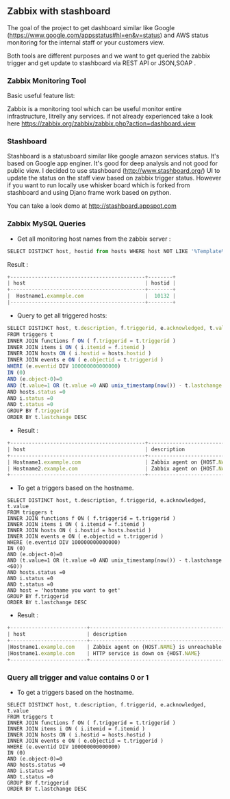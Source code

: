 
## Zabbix  with stashboard

      
  The goal of the project to get dashboard similar like Google (https://www.google.com/appsstatus#hl=en&v=status) and AWS status monitoring for the internal staff or your customers view.
  
  Both tools are different purposes and we want to get queried the zabbix trigger and get update to stashboard via REST API or JSON,SOAP . 


###  Zabbix Monitoring Tool

Basic useful feature list:


Zabbix is a monitoring tool which can be useful monitor entire infrastructure, litrelly any services. if not already experienced take a look here https://zabbix.org/zabbix/zabbix.php?action=dashboard.view


### Stashboard 

Stashboard is a statusboard similar like google amazon services status. It's based on Google app enginer. It's good for deep analysis and not good for public view. I decided to use stashboard (http://www.stashboard.org/) UI to update the status on the staff view based on zabbix trigger status. However if you want to run locally use whisker board which is forked from stashboard and using Djano frame work based on python.

You can take a look demo at http://stashboard.appspot.com 





### Zabbix MySQL Queries

* Get all monitoring host names from the zabbix server :

```javascript
SELECT DISTINCT host, hostid from hosts WHERE host NOT LIKE '%Template%' AND host NOT LIKE '%{%'
```
Result :
```javascript
+--------------------------------------------+--------+
| host                                       | hostid |
+--------------------------------------------+--------+
|  Hostname1.exammple.com                    |  10132 |
|--------------------------------------------+--------+
```
* Query to get all triggered hosts:

```javascript
SELECT DISTINCT host, t.description, f.triggerid, e.acknowledged, t.value
FROM triggers t
INNER JOIN functions f ON ( f.triggerid = t.triggerid )
INNER JOIN items i ON ( i.itemid = f.itemid )
INNER JOIN hosts ON ( i.hostid = hosts.hostid )
INNER JOIN events e ON ( e.objectid = t.triggerid )
WHERE (e.eventid DIV 100000000000000)
IN (0)
AND (e.object-0)=0
AND (t.value=1 OR (t.value =0 AND unix_timestamp(now()) - t.lastchange <60))
AND hosts.status =0
AND i.status =0
AND t.status =0
GROUP BY f.triggerid
ORDER BY t.lastchange DESC
```
* Result :

```javascript
+--------------------------------------------+----------------------------------------------------------+-----------+--------------+-------+
| host                                       | description                                              | triggerid | acknowledged | value |
+--------------------------------------------+----------------------------------------------------------+-----------+--------------+-------+
| Hostname1.exammple.com                     | Zabbix agent on {HOST.NAME} is unreachable for 5 minutes |     14336 |            0 |     1 |
| Hostname2.example.com                      | Zabbix agent on {HOST.NAME} is unreachable for 5 minutes |     14274 |            0 |     1 |
+--------------------------------------------+----------------------------------------------------------+-----------+--------------+-------+
```


* To get a triggers based on the hostname.

```
SELECT DISTINCT host, t.description, f.triggerid, e.acknowledged, t.value
FROM triggers t
INNER JOIN functions f ON ( f.triggerid = t.triggerid )
INNER JOIN items i ON ( i.itemid = f.itemid )
INNER JOIN hosts ON ( i.hostid = hosts.hostid )
INNER JOIN events e ON ( e.objectid = t.triggerid )
WHERE (e.eventid DIV 100000000000000)
IN (0)
AND (e.object-0)=0
AND (t.value=1 OR (t.value =0 AND unix_timestamp(now()) - t.lastchange <60))
AND hosts.status =0
AND i.status =0
AND t.status =0
AND host = 'hostname you want to get'
GROUP BY f.triggerid
ORDER BY t.lastchange DESC
```

* Result :
```javascript
+-------------------------+----------------------------------------------------------+-----------+--------------+-------+
| host                    | description                                              | triggerid | acknowledged | value |
+-------------------------+----------------------------------------------------------+-----------+--------------+-------+
|Hostname1.example.com    | Zabbix agent on {HOST.NAME} is unreachable for 5 minutes |     14274 |            0 |     1 |
|Hostname1.example.com    | HTTP service is down on {HOST.NAME}                      |     14271 |            0 |     1 |
+-------------------------+----------------------------------------------------------+-----------+--------------+-------+
```

### Query all trigger and value contains 0 or 1


* To get a triggers based on the hostname.

```
SELECT DISTINCT host, t.description, f.triggerid, e.acknowledged, t.value
FROM triggers t
INNER JOIN functions f ON ( f.triggerid = t.triggerid )
INNER JOIN items i ON ( i.itemid = f.itemid )
INNER JOIN hosts ON ( i.hostid = hosts.hostid )
INNER JOIN events e ON ( e.objectid = t.triggerid )
WHERE (e.eventid DIV 100000000000000)
IN (0)
AND (e.object-0)=0
AND hosts.status =0
AND i.status =0
AND t.status =0
GROUP BY f.triggerid
ORDER BY t.lastchange DESC
```

